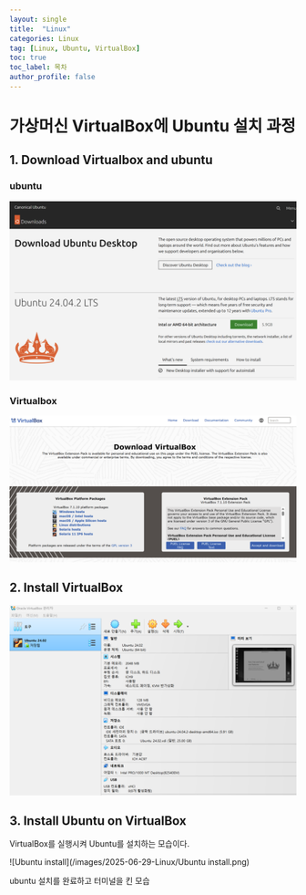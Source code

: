 ```yaml
---
layout: single
title:  "Linux"
categories: Linux
tag: [Linux, Ubuntu, VirtualBox]
toc: true
toc_label: 목차
author_profile: false
---
```


# 가상머신 VirtualBox에 Ubuntu 설치 과정

## 1. Download Virtualbox and ubuntu 

### ubuntu 
![Ubuntu](/images/2025-06-29-Linux/Ubuntu.png)

### Virtualbox
![VirtualBox](/images/2025-06-29-Linux/VirtualBox.png)

## 2. Install VirtualBox

![VirtualBox2222](/images/2025-06-29-Linux/VirtualBox2222.png)

## 3. Install Ubuntu on VirtualBox

VirtualBox를 실행시켜 Ubuntu를 설치하는 모습이다.

![Ubuntu install](/images/2025-06-29-Linux/Ubuntu install.png)

ubuntu 설치를 완료하고 터미널을 킨 모습
